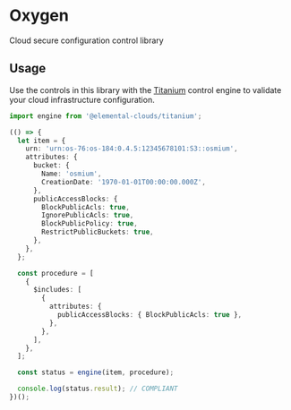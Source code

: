 # Oxygen

Cloud secure configuration control library

## Usage

Use the controls in this library with the [Titanium](https://github.com/elemental-clouds/titanium) control engine to validate your cloud infrastructure configuration.

```typescript
import engine from '@elemental-clouds/titanium';

(() => {
  let item = {
    urn: 'urn:os-76:os-184:0.4.5:12345678101:S3::osmium',
    attributes: {
      bucket: {
        Name: 'osmium',
        CreationDate: '1970-01-01T00:00:00.000Z',
      },
      publicAccessBlocks: {
        BlockPublicAcls: true,
        IgnorePublicAcls: true,
        BlockPublicPolicy: true,
        RestrictPublicBuckets: true,
      },
    },
  };

  const procedure = [
    {
      $includes: [
        {
          attributes: {
            publicAccessBlocks: { BlockPublicAcls: true },
          },
        },
      ],
    },
  ];

  const status = engine(item, procedure);

  console.log(status.result); // COMPLIANT
})();
```
